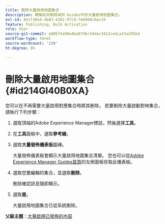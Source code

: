 ```yaml
---
title: 刪除大量啟用地圖集合
description: 瞭解如何刪除AEM Guides中的大量啟用地圖集合。
exl-id: 8e1f30e4-4b83-4282-97c9-7e6960c6ec19
feature: Publishing, Bulk Activation
role: User
source-git-commit: a00674a98e4ba87dbc5ddac3412cedca15a205bd
workflow-type: tm+mt
source-wordcount: '139'
ht-degree: 0%

---
```


# 刪除大量啟用地圖集合 {#id214GI40B0XA}

您可以在不再需要大量啟用對應集合時將其刪除。 若要刪除大量啟動對映集合，請執行下列步驟：

1. 選取頂端的Adobe Experience Manager標誌，然後選擇&#x200B;**工具**。

1. 在&#x200B;**工具**&#x200B;面板中，選取&#x200B;**參考線**。

1. 選取&#x200B;**大量發佈儀表板**&#x200B;圖磚。

   大量發佈儀表板會顯示大量啟用地圖集合清單。 您也可以從[Adobe Experience Manager Guides首頁](intro-home-page.md)的左側面板存取此儀表板。


1. 選取您要編輯的集合，並選取&#x200B;**刪除**。

   刪除確認訊息隨即顯示。

1. 選取&#x200B;**是**。

   大量啟用地圖集合已從系統刪除。


**父級主題：**[&#x200B;大量啟用已發佈的內容](conf-bulk-activation.md)
